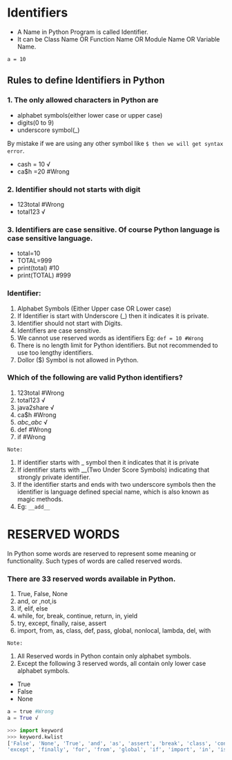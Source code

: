 # Identifiers
* A Name in Python Program is called Identifier.
* It can be Class Name OR Function Name OR Module Name OR Variable Name.

`a = 10`

## Rules to define Identifiers in Python

### 1.	The only allowed characters in Python are

* alphabet symbols(either lower case or upper case)
* digits(0 to 9)
* underscore symbol(_)

By mistake if we are using any other symbol like `$ then we will get syntax error`.

* cash = 10 √
* ca$h =20 #Wrong

### 2.	Identifier should not starts with digit

* 123total #Wrong
* total123 √

### 3.	Identifiers are case sensitive. Of course Python language is case sensitive language.

* total=10
* TOTAL=999
* print(total) #10
* print(TOTAL) #999

### Identifier:

1. Alphabet Symbols (Either Upper case OR Lower case)
1. If Identifier is start with Underscore (_) then it indicates it is private.
1. Identifier should not start with Digits.
1. Identifiers are case sensitive.
1. We cannot use reserved words as identifiers  Eg: `def = 10 #Wrong`
1. There is no length limit for Python identifiers. But not recommended to use too lengthy identifiers.
1. Dollor ($) Symbol is not allowed in Python.

### Which of the following are valid Python identifiers?

1. 123total #Wrong
1. total123 √
1. java2share √
1. ca$h #Wrong
1. _abc_abc_ √
1. def #Wrong
1. if #Wrong

`Note:`

1. If identifier starts with _ symbol then it indicates that it is private
1. If identifier starts with __(Two Under Score Symbols) indicating that strongly private identifier.
1. If the identifier starts and ends with two underscore symbols then the identifier is language defined special name, which is also known as magic methods.
1. Eg: `__add__` 	

 
#  RESERVED WORDS
 
In Python some words are reserved to represent some meaning or functionality. Such types of words are called reserved words.

### There are 33 reserved words available in Python.

1. True, False, None
1. and, or ,not,is
1. if, elif, else
1. while, for, break, continue, return, in, yield
1. try, except, finally, raise, assert
1. import, from, as, class, def, pass, global, nonlocal, lambda, del, with

`Note:`

1. All Reserved words in Python contain only alphabet symbols.
1. Except the following 3 reserved words, all contain only lower case alphabet symbols.

* True
* False
* None

```python 
a = true #Wrong
a = True √
```
```python
>>> import keyword
>>> keyword.kwlist
['False', 'None', 'True', 'and', 'as', 'assert', 'break', 'class', 'continue', 'def', 'del', 'elif', 'else',
'except', 'finally', 'for', 'from', 'global', 'if', 'import', 'in', 'is', 'lambda', 'nonlocal', 'not', 'or', 'pass', 'raise', 'return', 'try', 'while', 'with', 'yield']
```